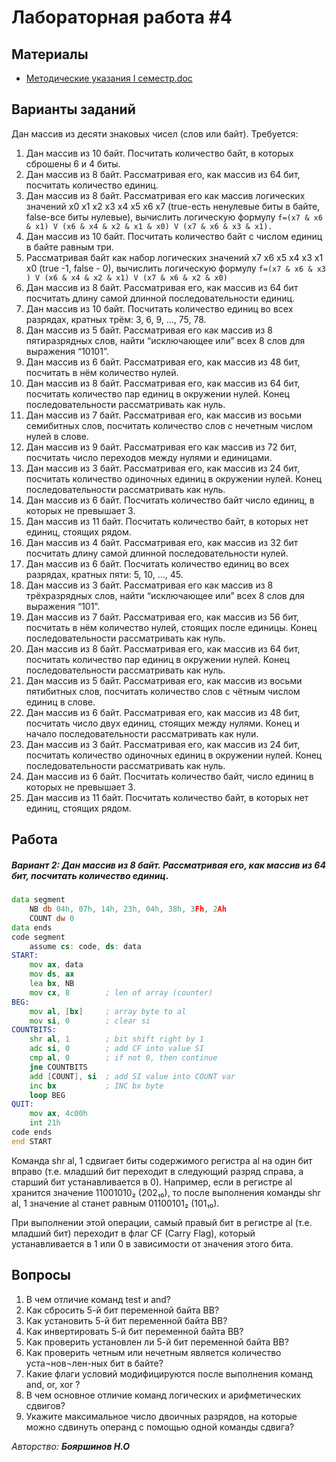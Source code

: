 # Лабораторная работа #4

## Материалы

* [Методические указания I семестр.doc](../%D0%9C%D0%B5%D1%82%D0%BE%D0%B4%D0%B8%D1%87%D0%B5%D1%81%D0%BA%D0%B8%D0%B5%20%D1%83%D0%BA%D0%B0%D0%B7%D0%B0%D0%BD%D0%B8%D1%8F%20I%20%D1%81%D0%B5%D0%BC%D0%B5%D1%81%D1%82%D1%80.doc)

## Варианты заданий
Дан массив из десяти знаковых чисел (слов или байт). Требуется:

1.	Дан массив из 10 байт. Посчитать количество байт, в которых сброшены 6 и 4 биты.
2.	Дан массив из 8 байт. Рассматривая его, как массив из 64 бит, посчитать количество единиц.
3.	Дан массив из 8 байт. Рассматривая его как массив логических значений х0 х1 х2 х3 х4 х5 х6 х7 (true-есть ненулевые биты в байте, false-все биты нулевые), вычислить логическую формулу 
`f=(x7 & x6 & x1) V (x6 & x4 & x2 & x1 & x0) V (x7 & x6 & x3 & x1).`
4.	Дан массив из 10 байт. Посчитать количество байт с числом единиц в байте равным три.
5.	Рассматривая байт как набор логических значений x7 x6 x5 x4 x3 x1 x0 (true -1, false - 0), вычислить логическую формулу
`f=(x7 & x6 & x3 ) V (x6 & x4 & x2 & x1) V (x7 & x6 & x2 & x0)`
6.	Дан массив из 8 байт. Рассматривая его, как массив из 64 бит посчитать длину самой длинной последовательности единиц.
7.	Дан массив из 10 байт. Посчитать количество единиц во всех разрядах, кратных трём: 3, 6, 9, …, 75, 78.
8.	Дан массив из 5 байт. Рассматривая его как массив из 8 пятиразрядных слов,  найти “исключающее или” всех 8 слов для выражения “10101”.
9.	Дан массив из 6 байт. Рассматривая его, как массив из 48 бит, посчитать в нём количество нулей. 
10.	Дан массив из 8 байт. Рассматривая его, как массив из 64 бит, посчитать количество пар единиц в окружении нулей. Конец последовательности рассматривать как нуль.
11.	Дан массив из 7 байт. Рассматривая его, как массив из восьми семибитных слов, посчитать количество слов с нечетным числом нулей в слове.
12.	Дан массив из 9 байт. Рассматривая его как массив из 72 бит, посчитать число переходов между нулями и единицами.
13.	Дан массив из 3 байт. Рассматривая его, как массив из 24 бит, посчитать количество одиночных единиц в окружении нулей. Конец последовательности рассматривать как нуль.
14.	Дан массив из 6 байт. Посчитать количество байт число единиц, в которых не превышает 3.
15.	Дан массив из 11 байт. Посчитать количество байт, в которых нет единиц, стоящих рядом.
16.	Дан массив из 4 байт. Рассматривая его, как массив из 32 бит посчитать длину самой длинной последовательности нулей.
17.	Дан массив из 6 байт. Посчитать количество единиц во всех разрядах, кратных пяти: 5, 10,  …, 45.
18.	Дан массив из 3 байт. Рассматривая его как массив из 8 трёхразрядных слов,  найти “исключающее или” всех 8 слов для выражения “101”.
19.	Дан массив из 7 байт. Рассматривая его, как массив из 56 бит, посчитать в нём количество нулей, стоящих после единицы. Конец последовательности рассматривать как нуль. 
20.	Дан массив из 8 байт. Рассматривая его, как массив из 64 бит, посчитать количество пар единиц в окружении нулей. Конец последовательности рассматривать как нуль.
21.	Дан массив из 5 байт. Рассматривая его, как массив из восьми пятибитных слов, посчитать количество слов с чётным числом единиц в слове.
22.	Дан массив из 6 байт. Рассматривая его, как массив из 48 бит, посчитать число двух единиц, стоящих между нулями. Конец и начало последовательности рассматривать как нули.
23.	Дан массив из 3 байт. Рассматривая его, как массив из 24 бит, посчитать количество одиночных единиц в окружении нулей. Конец последовательности рассматривать как нуль.
24.	Дан массив из 6 байт. Посчитать количество байт, число единиц в которых не превышает 3.
25.	Дан массив из 11 байт. Посчитать количество байт, в которых нет единиц, стоящих рядом.


## Работа
##### Вариант 2: Дан массив из 8 байт. Рассматривая его, как массив из 64 бит, посчитать количество единиц.
```asm
data segment
    NB db 04h, 07h, 14h, 23h, 04h, 38h, 3Fh, 2Ah
    COUNT dw 0
data ends
code segment
    assume cs: code, ds: data
START:  
    mov ax, data
    mov ds, ax       
    lea bx, NB       
    mov cx, 8        ; len of array (counter)
BEG:        
    mov al, [bx]     ; array byte to al
    mov si, 0        ; clear si
COUNTBITS: 
    shr al, 1        ; bit shift right by 1
    adc si, 0        ; add CF into value SI
    cmp al, 0        ; if not 0, then continue
    jne COUNTBITS   
    add [COUNT], si  ; add SI value into COUNT var
    inc bx           ; INC bx byte
    loop BEG        
QUIT:   
    mov ax, 4c00h   
    int 21h         
code ends
end START

```

Команда shr al, 1 сдвигает биты содержимого регистра al на один бит вправо (т.е. младший бит переходит в следующий разряд справа, а старший бит устанавливается в 0). Например, если в регистре al хранится значение 11001010₂ (202₁₀), то после выполнения команды shr al, 1 значение al станет равным 01100101₂ (101₁₀).

При выполнении этой операции, самый правый бит в регистре al (т.е. младший бит) переходит в флаг CF (Carry Flag), который устанавливается в 1 или 0 в зависимости от значения этого бита.

## Вопросы

1.	В чем отличие команд test и and?
2.	Как сбросить 5-й бит переменной байта ВВ?
3.	Как установить 5-й бит переменной байта ВВ?
4.	Как инвертировать 5-й бит переменной байта ВВ?
5.	Как проверить установлен ли 5-й бит переменной байта ВВ?
6.	Как проверить четным или нечетным является количество уста¬нов¬лен-ных бит в байте?
7.	Какие флаги условий модифицируются после выполнения команд and, or, xor ?
8.	В чем основное отличие команд логических и арифметических сдвигов?
9.	Укажите максимальное число двоичных разрядов, на которые можно сдвинуть операнд с помощью одной команды сдвига?


*Авторство: **Бояршинов Н.О***
